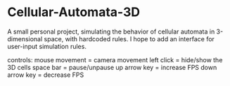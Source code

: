 # Cellular-Automata-3D
A small personal project, simulating the behavior of cellular automata in 3-dimensional space, with hardcoded rules. I hope to add an interface for user-input simulation rules.

controls:
        mouse movement = camera movement
        left click     = hide/show the 3D cells
        space bar      = pause/unpause
        up arrow key   = increase FPS
        down arrow key = decrease FPS
